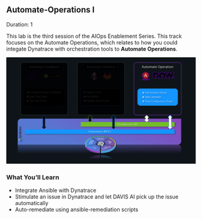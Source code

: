## Automate-Operations I 
Duration: 1

This lab is the third session of the AIOps Enablement Series. This track focuses on the Automate Operations, which relates to how you could integate Dynatrace with orchestration tools to **Automate Operations**.

![overview](../../assets/images/overview-autooperation.png)

### What You’ll Learn
- Integrate Ansible with Dynatrace
- Stimulate an issue in Dynatrace and let DAVIS AI pick up the issue automatically
- Auto-remediate using ansible-remediation scripts


<!-- ------------------------ -->
